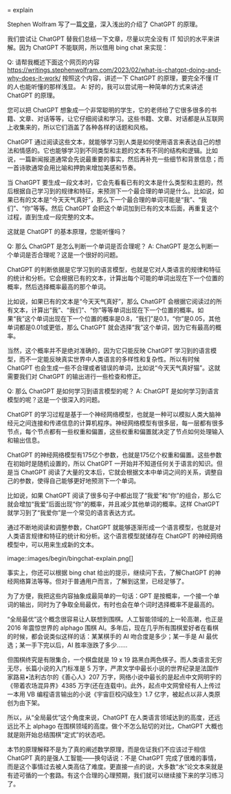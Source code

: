 = explain

Stephen Wolfram 写了一篇[文章](https://writings.stephenwolfram.com/2023/02/what-is-chatgpt-doing-and-why-does-it-work/)，深入浅出的介绍了 ChatGPT 的原理。

我们尝试让 ChatGPT 替我们总结一下文章，尽量以完全没有 IT 知识的水平来讲解。因为 ChatGPT 不能联网，所以借用 bing chat 来实现：

Q: 请帮我概述下面这个网页的内容 https://writings.stephenwolfram.com/2023/02/what-is-chatgpt-doing-and-why-does-it-work/ 按照这个内容，讲述一下 ChatGPT 的原理，要完全不懂 IT 的人也能听懂的那样浅显。
A: 好的，我可以尝试用一种简单的方式来讲述 ChatGPT 的原理。

您可以把 ChatGPT 想象成一个非常聪明的学生，它的老师给了它很多很多的书籍、文章、对话等等，让它仔细阅读和学习。这些书籍、文章、对话都是从互联网上收集来的，所以它们涵盖了各种各样的话题和风格。

ChatGPT 通过阅读这些文本，就能够学习到人类是如何使用语言来表达自己的想法和情感的。它也能够学习到不同类型和主题的文本有不同的结构和逻辑。比如说，一篇新闻报道通常会先说最重要的事实，然后再补充一些细节和背景信息；而一首诗歌通常会用比喻和押韵来增加美感和节奏。

当 ChatGPT 要生成一段文本时，它会先看看已有的文本是什么类型和主题的，然后根据自己学习到的规律和特征，来预测下一个最合理的单词是什么。比如说，如果已有的文本是“今天天气真好”，那么下一个最合理的单词可能是“我”、“我们”、“你”等等。然后 ChatGPT 会把这个单词加到已有的文本后面，再重复这个过程，直到生成一段完整的文本。

这就是 ChatGPT 的基本原理，您能听懂吗？

Q: 那么 ChatGPT 是怎么判断一个单词是否合理呢？
A: ChatGPT 是怎么判断一个单词是否合理呢？这是一个很好的问题。

ChatGPT 的判断依据是它学习到的语言模型，也就是它对人类语言的规律和特征的统计和分析。它会根据已有的文本，计算出每个可能的单词出现在下一个位置的概率，然后选择概率最高的那个单词。

比如说，如果已有的文本是“今天天气真好”，那么 ChatGPT 会根据它阅读过的所有文本，计算出“我”、“我们”、“你”等等单词出现在下一个位置的概率。如果“我”这个单词出现在下一个位置的概率是0.8，“我们”是0.1，“你”是0.05，其他单词都是0.01或更低，那么 ChatGPT 就会选择“我”这个单词，因为它有最高的概率。

当然，这个概率并不是绝对准确的，因为它只能反映 ChatGPT 学习到的语言模型，而不一定能反映真实世界中人类语言的多样性和复杂性。所以有时候 ChatGPT 也会生成一些不合理或者错误的单词，比如说“今天天气真好猫”。这就需要我们对 ChatGPT 的输出进行一些检查和修正。

Q: 那么 ChatGPT 是如何学习到语言模型的呢？
A: ChatGPT 是如何学习到语言模型的呢？这是一个很深入的问题。

ChatGPT 的学习过程是基于一个神经网络模型，也就是一种可以模拟人类大脑神经元之间连接和传递信息的计算机程序。神经网络模型有很多层，每一层都有很多节点，每个节点都有一些权重和偏置，这些权重和偏置就决定了节点如何处理输入和输出信息。

ChatGPT 的神经网络模型有175亿个参数，也就是175亿个权重和偏置。这些参数在初始时是随机设置的，所以 ChatGPT 一开始并不知道任何关于语言的知识。但是当 ChatGPT 阅读了大量的文本后，它就会根据文本中单词之间的关系，调整自己的参数，使得自己能够更好地预测下一个单词。

比如说，如果 ChatGPT 阅读了很多句子中都出现了“我爱”和“你”的组合，那么它就会增加“我爱”后面出现“你”的概率，并且减少其他单词的概率。这样 ChatGPT 就学习到了“我爱你”是一个常见的语言表达方式。

通过不断地阅读和调整参数，ChatGPT 就能够逐渐形成一个语言模型，也就是对人类语言规律和特征的统计和分析。这个语言模型就储存在 ChatGPT 的神经网络模型中，可以用来生成新的文本。

image::images/begin/bingchat-explain.png[]

事实上，你还可以根据 bing chat 给出的提示，继续问下去，了解ChatGPT 的神经网络算法等等。但对于普通用户而言，了解到这里，已经足够了。

为了方便，我把这些内容抽象成最简单的一句话：GPT 是按概率，一个接一个单词的输出，同时为了争取全局最优，有时也会在单个词时选择概率不是最高的。

“全局最优”这个概念很容易让人联想到围棋。人工智能领域的上一轮高潮，也正是 2016 年震惊世界的 alphago 围棋 AI。多年后，现在几乎所有围棋爱好者在看棋的时候，都会说类似这样的话：某某棋手的 AI 吻合度是多少；某一手是 AI 最优选；某一手下完以后，AI 胜率涨跌了多少……

但围棋终究是有限集合，一个棋盘就是 19 x 19 路黑白两色棋子。而人类语言无穷无尽，长篇小说的入门标准是 5 万字，严肃文学中最长小说的世界纪录是法国作家路易•法利古尔的《善心人》207 万字，网络小说中最长的是起点中文网明宇的《带着农场混异界》4385 万字(还在连载中)。此外，起点中文网曾经有人上传过一本用 VB 编程语言输出的小说《宇宙巨校闪级生》1.7 亿字，被起点以非人类原创为由下架。

所以，从“全局最优”这个角度来说，ChatGPT 在人类语言领域达到的高度，还远远比不上 alphago 在围棋领域的高度。做个不怎么贴切的对比，ChatGPT 大概也就是刚开始总结围棋“定式”的状态吧。

本节的原理解释不是为了真的阐述数学原理，而是佐证我们不应该过于相信 ChatGPT 真的是强人工智能——换句话说：不是 ChatGPT 完成了很难的事情，而是这个事情过去被人类高估了难度。更直接一点的说，大多数“水”论文本来就是有迹可循的一个套路。有这个合理的心理预期，我们就可以继续接下来的学习练习了。

